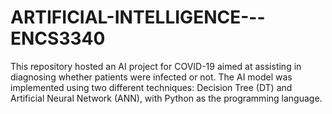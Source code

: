 # ARTIFICIAL-INTELLIGENCE---ENCS3340
This repository hosted an AI project for COVID-19 aimed at assisting in diagnosing whether patients were infected or not. The AI model was implemented using two different techniques: Decision Tree (DT) and Artificial Neural Network (ANN), with Python as the programming language.
